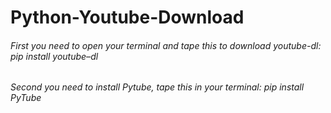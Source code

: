 # Python-Youtube-Download

###### First you need to open your terminal and tape this to download youtube-dl: pip install youtube–dl
###### Second you need to install Pytube, tape this in your terminal:  pip install PyTube
